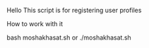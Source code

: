 Hello
This script is for registering user profiles


How to work with it

bash moshakhasat.sh
or
./moshakhasat.sh
